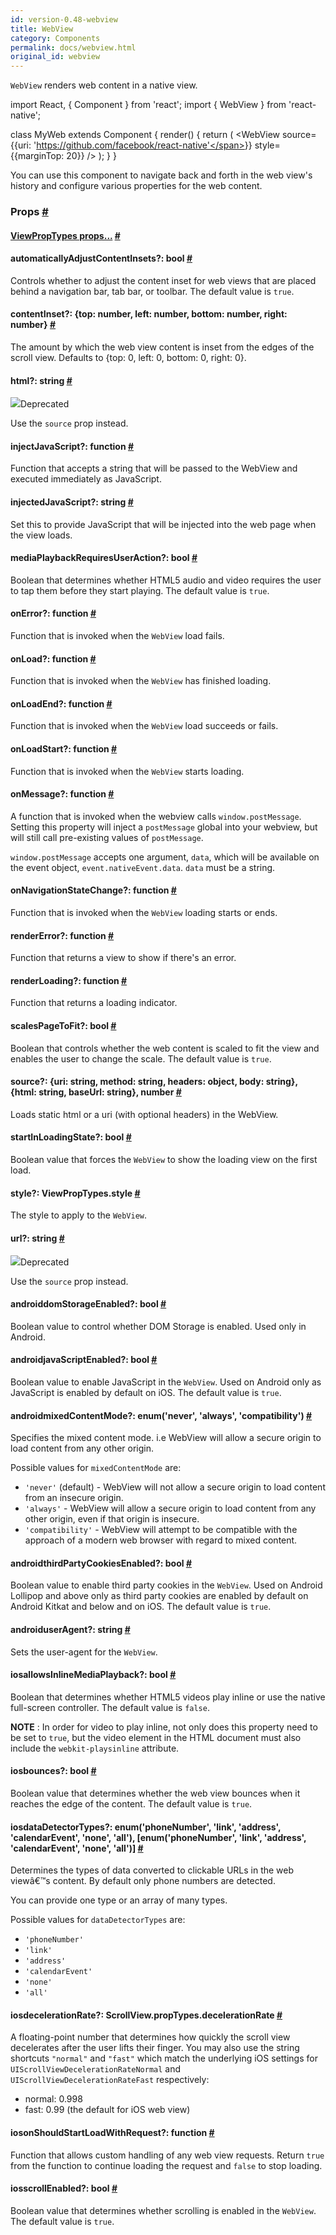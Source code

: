```yaml
---
id: version-0.48-webview
title: WebView
category: Components
permalink: docs/webview.html
original_id: webview
---
```

<div><div><p><code>WebView</code> renders web content in a native view.</p><div class="prism language-javascript"><span class="token keyword">import</span> React<span class="token punctuation">,</span> <span class="token punctuation">{</span> Component <span class="token punctuation">}</span> <span class="token keyword">from</span> <span class="token string">'react'</span><span class="token punctuation">;</span>
<span class="token keyword">import</span> <span class="token punctuation">{</span> WebView <span class="token punctuation">}</span> <span class="token keyword">from</span> <span class="token string">'react-native'</span><span class="token punctuation">;</span>

<span class="token keyword">class</span> <span class="token class-name">MyWeb</span> <span class="token keyword">extends</span> <span class="token class-name">Component</span> <span class="token punctuation">{</span>
  <span class="token function">render</span><span class="token punctuation">(</span><span class="token punctuation">)</span> <span class="token punctuation">{</span>
    <span class="token keyword">return</span> <span class="token punctuation">(</span>
      <span class="token operator">&lt;</span>WebView
        source<span class="token operator">=</span><span class="token punctuation">{</span><span class="token punctuation">{</span>uri<span class="token punctuation">:</span> <span class="token string">'https://github.com/facebook/react-native'</span><span class="token punctuation">}</span><span class="token punctuation">}</span>
        style<span class="token operator">=</span><span class="token punctuation">{</span><span class="token punctuation">{</span>marginTop<span class="token punctuation">:</span> <span class="token number">20</span><span class="token punctuation">}</span><span class="token punctuation">}</span>
      <span class="token operator">/</span><span class="token operator">&gt;</span>
    <span class="token punctuation">)</span><span class="token punctuation">;</span>
  <span class="token punctuation">}</span>
<span class="token punctuation">}</span></div><p>You can use this component to navigate back and forth in the web view's
history and configure various properties for the web content.</p></div><h3><a class="anchor" name="props"></a>Props <a class="hash-link" href="docs/webview.html#props">#</a></h3><div class="props"><div class="prop"><h4 class="propTitle"><a class="anchor" name="viewproptypes"></a><a href="docs/viewproptypes.html#props">ViewPropTypes props...</a> <a class="hash-link" href="docs/webview.html#viewproptypes">#</a></h4></div><div class="prop"><h4 class="propTitle"><a class="anchor" name="automaticallyadjustcontentinsets"></a>automaticallyAdjustContentInsets?: <span class="propType">bool</span> <a class="hash-link" href="docs/webview.html#automaticallyadjustcontentinsets">#</a></h4><div><p>Controls whether to adjust the content inset for web views that are
placed behind a navigation bar, tab bar, or toolbar. The default value
is <code>true</code>.</p></div></div><div class="prop"><h4 class="propTitle"><a class="anchor" name="contentinset"></a>contentInset?: <span class="propType">{top: number, left: number, bottom: number, right: number}</span> <a class="hash-link" href="docs/webview.html#contentinset">#</a></h4><div><p>The amount by which the web view content is inset from the edges of
the scroll view. Defaults to {top: 0, left: 0, bottom: 0, right: 0}.</p></div></div><div class="prop"><h4 class="propTitle"><a class="anchor" name="html"></a>html?: <span class="propType">string</span> <a class="hash-link" href="docs/webview.html#html">#</a></h4><div class="deprecated"><div class="deprecatedTitle"><img class="deprecatedIcon" src="/react-native/img/Warning.png"><span>Deprecated</span></div><div class="deprecatedMessage"><div><p>Use the <code>source</code> prop instead.</p></div></div></div></div><div class="prop"><h4 class="propTitle"><a class="anchor" name="injectjavascript"></a>injectJavaScript?: <span class="propType">function</span> <a class="hash-link" href="docs/webview.html#injectjavascript">#</a></h4><div><p>Function that accepts a string that will be passed to the WebView and
executed immediately as JavaScript.</p></div></div><div class="prop"><h4 class="propTitle"><a class="anchor" name="injectedjavascript"></a>injectedJavaScript?: <span class="propType">string</span> <a class="hash-link" href="docs/webview.html#injectedjavascript">#</a></h4><div><p>Set this to provide JavaScript that will be injected into the web page
when the view loads.</p></div></div><div class="prop"><h4 class="propTitle"><a class="anchor" name="mediaplaybackrequiresuseraction"></a>mediaPlaybackRequiresUserAction?: <span class="propType">bool</span> <a class="hash-link" href="docs/webview.html#mediaplaybackrequiresuseraction">#</a></h4><div><p>Boolean that determines whether HTML5 audio and video requires the user
to tap them before they start playing. The default value is <code>true</code>.</p></div></div><div class="prop"><h4 class="propTitle"><a class="anchor" name="onerror"></a>onError?: <span class="propType">function</span> <a class="hash-link" href="docs/webview.html#onerror">#</a></h4><div><p>Function that is invoked when the <code>WebView</code> load fails.</p></div></div><div class="prop"><h4 class="propTitle"><a class="anchor" name="onload"></a>onLoad?: <span class="propType">function</span> <a class="hash-link" href="docs/webview.html#onload">#</a></h4><div><p>Function that is invoked when the <code>WebView</code> has finished loading.</p></div></div><div class="prop"><h4 class="propTitle"><a class="anchor" name="onloadend"></a>onLoadEnd?: <span class="propType">function</span> <a class="hash-link" href="docs/webview.html#onloadend">#</a></h4><div><p>Function that is invoked when the <code>WebView</code> load succeeds or fails.</p></div></div><div class="prop"><h4 class="propTitle"><a class="anchor" name="onloadstart"></a>onLoadStart?: <span class="propType">function</span> <a class="hash-link" href="docs/webview.html#onloadstart">#</a></h4><div><p>Function that is invoked when the <code>WebView</code> starts loading.</p></div></div><div class="prop"><h4 class="propTitle"><a class="anchor" name="onmessage"></a>onMessage?: <span class="propType">function</span> <a class="hash-link" href="docs/webview.html#onmessage">#</a></h4><div><p>A function that is invoked when the webview calls <code>window.postMessage</code>.
Setting this property will inject a <code>postMessage</code> global into your
webview, but will still call pre-existing values of <code>postMessage</code>.</p><p><code>window.postMessage</code> accepts one argument, <code>data</code>, which will be
available on the event object, <code>event.nativeEvent.data</code>. <code>data</code>
must be a string.</p></div></div><div class="prop"><h4 class="propTitle"><a class="anchor" name="onnavigationstatechange"></a>onNavigationStateChange?: <span class="propType">function</span> <a class="hash-link" href="docs/webview.html#onnavigationstatechange">#</a></h4><div><p>Function that is invoked when the <code>WebView</code> loading starts or ends.</p></div></div><div class="prop"><h4 class="propTitle"><a class="anchor" name="rendererror"></a>renderError?: <span class="propType">function</span> <a class="hash-link" href="docs/webview.html#rendererror">#</a></h4><div><p>Function that returns a view to show if there's an error.</p></div></div><div class="prop"><h4 class="propTitle"><a class="anchor" name="renderloading"></a>renderLoading?: <span class="propType">function</span> <a class="hash-link" href="docs/webview.html#renderloading">#</a></h4><div><p>Function that returns a loading indicator.</p></div></div><div class="prop"><h4 class="propTitle"><a class="anchor" name="scalespagetofit"></a>scalesPageToFit?: <span class="propType">bool</span> <a class="hash-link" href="docs/webview.html#scalespagetofit">#</a></h4><div><p>Boolean that controls whether the web content is scaled to fit
the view and enables the user to change the scale. The default value
is <code>true</code>.</p></div></div><div class="prop"><h4 class="propTitle"><a class="anchor" name="source"></a>source?: <span class="propType"><span><span><span>{<span><span><span>uri: string</span>, </span><span><span>method: string</span>, </span><span><span>headers: object</span>, </span><span>body: string</span></span>}</span>, </span><span><span>{<span><span><span>html: string</span>, </span><span>baseUrl: string</span></span>}</span>, </span>number</span></span> <a class="hash-link" href="docs/webview.html#source">#</a></h4><div><p>Loads static html or a uri (with optional headers) in the WebView.</p></div></div><div class="prop"><h4 class="propTitle"><a class="anchor" name="startinloadingstate"></a>startInLoadingState?: <span class="propType">bool</span> <a class="hash-link" href="docs/webview.html#startinloadingstate">#</a></h4><div><p>Boolean value that forces the <code>WebView</code> to show the loading view
on the first load.</p></div></div><div class="prop"><h4 class="propTitle"><a class="anchor" name="style"></a>style?: <span class="propType">ViewPropTypes.style</span> <a class="hash-link" href="docs/webview.html#style">#</a></h4><div><p>The style to apply to the <code>WebView</code>.</p></div></div><div class="prop"><h4 class="propTitle"><a class="anchor" name="url"></a>url?: <span class="propType">string</span> <a class="hash-link" href="docs/webview.html#url">#</a></h4><div class="deprecated"><div class="deprecatedTitle"><img class="deprecatedIcon" src="/react-native/img/Warning.png"><span>Deprecated</span></div><div class="deprecatedMessage"><div><p>Use the <code>source</code> prop instead.</p></div></div></div></div><div class="prop"><h4 class="propTitle"><a class="anchor" name="domstorageenabled"></a><span class="platform">android</span>domStorageEnabled?: <span class="propType">bool</span> <a class="hash-link" href="docs/webview.html#domstorageenabled">#</a></h4><div><p>Boolean value to control whether DOM Storage is enabled. Used only in
Android.</p></div></div><div class="prop"><h4 class="propTitle"><a class="anchor" name="javascriptenabled"></a><span class="platform">android</span>javaScriptEnabled?: <span class="propType">bool</span> <a class="hash-link" href="docs/webview.html#javascriptenabled">#</a></h4><div><p>Boolean value to enable JavaScript in the <code>WebView</code>. Used on Android only
as JavaScript is enabled by default on iOS. The default value is <code>true</code>.</p></div></div><div class="prop"><h4 class="propTitle"><a class="anchor" name="mixedcontentmode"></a><span class="platform">android</span>mixedContentMode?: <span class="propType">enum('never', 'always', 'compatibility')</span> <a class="hash-link" href="docs/webview.html#mixedcontentmode">#</a></h4><div><p>Specifies the mixed content mode. i.e WebView will allow a secure origin to load content from any other origin.</p><p>Possible values for <code>mixedContentMode</code> are:</p><ul><li><code>'never'</code> (default) - WebView will not allow a secure origin to load content from an insecure origin.</li><li><code>'always'</code> - WebView will allow a secure origin to load content from any other origin, even if that origin is insecure.</li><li><code>'compatibility'</code> -  WebView will attempt to be compatible with the approach of a modern web browser with regard to mixed content.</li></ul></div></div><div class="prop"><h4 class="propTitle"><a class="anchor" name="thirdpartycookiesenabled"></a><span class="platform">android</span>thirdPartyCookiesEnabled?: <span class="propType">bool</span> <a class="hash-link" href="docs/webview.html#thirdpartycookiesenabled">#</a></h4><div><p>Boolean value to enable third party cookies in the <code>WebView</code>. Used on
Android Lollipop and above only as third party cookies are enabled by
default on Android Kitkat and below and on iOS. The default value is <code>true</code>.</p></div></div><div class="prop"><h4 class="propTitle"><a class="anchor" name="useragent"></a><span class="platform">android</span>userAgent?: <span class="propType">string</span> <a class="hash-link" href="docs/webview.html#useragent">#</a></h4><div><p>Sets the user-agent for the <code>WebView</code>.</p></div></div><div class="prop"><h4 class="propTitle"><a class="anchor" name="allowsinlinemediaplayback"></a><span class="platform">ios</span>allowsInlineMediaPlayback?: <span class="propType">bool</span> <a class="hash-link" href="docs/webview.html#allowsinlinemediaplayback">#</a></h4><div><p>Boolean that determines whether HTML5 videos play inline or use the
native full-screen controller. The default value is <code>false</code>.</p><p><strong>NOTE</strong> : In order for video to play inline, not only does this
property need to be set to <code>true</code>, but the video element in the HTML
document must also include the <code>webkit-playsinline</code> attribute.</p></div></div><div class="prop"><h4 class="propTitle"><a class="anchor" name="bounces"></a><span class="platform">ios</span>bounces?: <span class="propType">bool</span> <a class="hash-link" href="docs/webview.html#bounces">#</a></h4><div><p>Boolean value that determines whether the web view bounces
when it reaches the edge of the content. The default value is <code>true</code>.</p></div></div><div class="prop"><h4 class="propTitle"><a class="anchor" name="datadetectortypes"></a><span class="platform">ios</span>dataDetectorTypes?: <span class="propType"><span><span>enum('phoneNumber', 'link', 'address', 'calendarEvent', 'none', 'all'), </span><span>[enum('phoneNumber', 'link', 'address', 'calendarEvent', 'none', 'all')]</span></span></span> <a class="hash-link" href="docs/webview.html#datadetectortypes">#</a></h4><div><p>Determines the types of data converted to clickable URLs in the web viewâ€™s content.
By default only phone numbers are detected.</p><p>You can provide one type or an array of many types.</p><p>Possible values for <code>dataDetectorTypes</code> are:</p><ul><li><code>'phoneNumber'</code></li><li><code>'link'</code></li><li><code>'address'</code></li><li><code>'calendarEvent'</code></li><li><code>'none'</code></li><li><code>'all'</code></li></ul></div></div><div class="prop"><h4 class="propTitle"><a class="anchor" name="decelerationrate"></a><span class="platform">ios</span>decelerationRate?: <span class="propType">ScrollView.propTypes.decelerationRate</span> <a class="hash-link" href="docs/webview.html#decelerationrate">#</a></h4><div><p>A floating-point number that determines how quickly the scroll view
decelerates after the user lifts their finger. You may also use the
string shortcuts <code>"normal"</code> and <code>"fast"</code> which match the underlying iOS
settings for <code>UIScrollViewDecelerationRateNormal</code> and
<code>UIScrollViewDecelerationRateFast</code> respectively:</p><ul><li>normal: 0.998</li><li>fast: 0.99 (the default for iOS web view)</li></ul></div></div><div class="prop"><h4 class="propTitle"><a class="anchor" name="onshouldstartloadwithrequest"></a><span class="platform">ios</span>onShouldStartLoadWithRequest?: <span class="propType">function</span> <a class="hash-link" href="docs/webview.html#onshouldstartloadwithrequest">#</a></h4><div><p>Function that allows custom handling of any web view requests. Return
<code>true</code> from the function to continue loading the request and <code>false</code>
to stop loading.</p></div></div><div class="prop"><h4 class="propTitle"><a class="anchor" name="scrollenabled"></a><span class="platform">ios</span>scrollEnabled?: <span class="propType">bool</span> <a class="hash-link" href="docs/webview.html#scrollenabled">#</a></h4><div><p>Boolean value that determines whether scrolling is enabled in the
<code>WebView</code>. The default value is <code>true</code>.</p></div></div></div></div>
